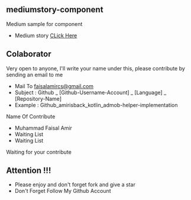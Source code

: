 ## mediumstory-component
Medium sample for component
- Medium story [CLick Here](https://faisalamircs.medium.com/membuat-component-xml-milikmu-sendiri-generated-dari-kotlin-class-android-bc1a37a46814)

## Colaborator
Very open to anyone, I'll write your name under this, please contribute by sending an email to me

- Mail To faisalamircs@gmail.com
- Subject : Github _ [Github-Username-Account] _ [Language] _ [Repository-Name]
- Example : Github_amirisback_kotlin_admob-helper-implementation

Name Of Contribute
- Muhammad Faisal Amir
- Waiting List
- Waiting List

Waiting for your contribute

## Attention !!!
- Please enjoy and don't forget fork and give a star
- Don't Forget Follow My Github Account